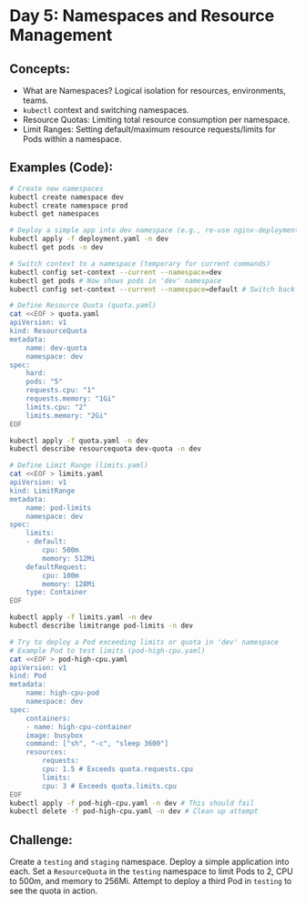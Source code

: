 # **Day 5: Namespaces and Resource Management**

## **Concepts:**
* What are Namespaces? Logical isolation for resources, environments, teams.
* `kubectl` context and switching namespaces.
* Resource Quotas: Limiting total resource consumption per namespace.
* Limit Ranges: Setting default/maximum resource requests/limits for Pods within a namespace.

## **Examples (Code):**
```bash
# Create new namespaces
kubectl create namespace dev
kubectl create namespace prod
kubectl get namespaces

# Deploy a simple app into dev namespace (e.g., re-use nginx-deployment.yaml but add -n dev)
kubectl apply -f deployment.yaml -n dev
kubectl get pods -n dev

# Switch context to a namespace (temporary for current commands)
kubectl config set-context --current --namespace=dev
kubectl get pods # Now shows pods in 'dev' namespace
kubectl config set-context --current --namespace=default # Switch back

# Define Resource Quota (quota.yaml)
cat <<EOF > quota.yaml
apiVersion: v1
kind: ResourceQuota
metadata:
    name: dev-quota
    namespace: dev
spec:
    hard:
    pods: "5"
    requests.cpu: "1"
    requests.memory: "1Gi"
    limits.cpu: "2"
    limits.memory: "2Gi"
EOF
```
```bash
kubectl apply -f quota.yaml -n dev
kubectl describe resourcequota dev-quota -n dev

# Define Limit Range (limits.yaml)
cat <<EOF > limits.yaml
apiVersion: v1
kind: LimitRange
metadata:
    name: pod-limits
    namespace: dev
spec:
    limits:
    - default:
        cpu: 500m
        memory: 512Mi
    defaultRequest:
        cpu: 100m
        memory: 128Mi
    type: Container
EOF
```
```bash
kubectl apply -f limits.yaml -n dev
kubectl describe limitrange pod-limits -n dev

# Try to deploy a Pod exceeding limits or quota in 'dev' namespace
# Example Pod to test limits (pod-high-cpu.yaml)
cat <<EOF > pod-high-cpu.yaml
apiVersion: v1
kind: Pod
metadata:
    name: high-cpu-pod
    namespace: dev
spec:
    containers:
    - name: high-cpu-container
    image: busybox
    command: ["sh", "-c", "sleep 3600"]
    resources:
        requests:
        cpu: 1.5 # Exceeds quota.requests.cpu
        limits:
        cpu: 3 # Exceeds quota.limits.cpu
EOF
kubectl apply -f pod-high-cpu.yaml -n dev # This should fail
kubectl delete -f pod-high-cpu.yaml -n dev # Clean up attempt
```

## **Challenge:** 
Create a `testing` and `staging` namespace. Deploy a simple application into each. Set a `ResourceQuota` in the `testing` namespace to limit Pods to 2, CPU to 500m, and memory to 256Mi. Attempt to deploy a third Pod in `testing` to see the quota in action.

